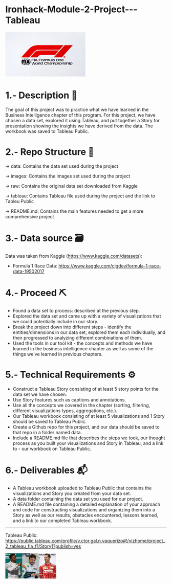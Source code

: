 # Ironhack-Module-2-Project---Tableau
<img src="images/f1_fia.jpeg" width="250">


# 1.- Description 🔎

The goal of this project was to practice what we have learned in the Business Intelligence chapter of this program. For this project, we have chosen a data set, explored it using Tableau, and put together a Story for presentation showing the insights we have derived from the data. The workbook was saved to Tableau Public.

# 2.- Repo Structure 📂
  -> data: 
 Contains the data set used during the project
  
  -> images:
 Contains the images set used during the project
 
  -> raw:
Contains the original data set downloaded from Kaggle

  -> tableau:
Contains Tableau file used during the project and the link to Tableu Public

 -> README.md:
Contains the main features needed to get a more comprehensive project

# 3.- Data source 🗃

Data was taken from Kaggle (https://www.kaggle.com/datasets):

- Formula 1 Race Data:
https://www.kaggle.com/cjgdev/formula-1-race-data-19502017

# 4.- Proceed ⛏

- Found a data set to process: described at the previous step.
- Explored the data set and came up with a variety of visualizations that we could potentially include in our story.
- Break the project down into different steps - identify the entities/dimensions in our data set, explored them each individually, and then progressed to analyzing different combinations of them.
- Used the tools in our tool kit - the concepts and methods we have learned in the business intelligence chapter as well as some of the things we've learned in previous chapters.


# 5.-  Technical Requirements ⚙

- Construct a Tableau Story consisting of at least 5 story points for the data set we have chosen.
- Use Story features such as captions and annotations.
- Use all the concepts we covered in the chapter (sorting, filtering, different visualizations types, aggregations, etc.).
- Our Tableau workbook consisting of at least 5 visualizations and 1 Story should be saved to Tableau Public.
- Create a Github repo for this project, and our data should be saved to that repo in a folder named data.
- Include a README.md file that describes the steps we took, our thought process as you built your visualizations and Story in Tableau, and a link to - our workbook on Tableau Public.

# 6.-  Deliverables  📬

- A Tableau workbook uploaded to Tableau Public that contains the visualizations and Story you created from your data set.
- A data folder containing the data set you used for our project.
- A README.md file containing a detailed explanation of your approach and code for constructing visualizations and organizing them into a Story as well as our results, obstacles encountered, lessons learned, and a link to our completed Tableau workbook.



-----------
Tableau Public:
https://public.tableau.com/profile/v.ctor.gal.n.vaquerizo#!/vizhome/project_2_tableau_fia_f1/Story1?publish=yes

<img src="images/top3.jpeg" alt="Drawing" style="width: 160px;">

